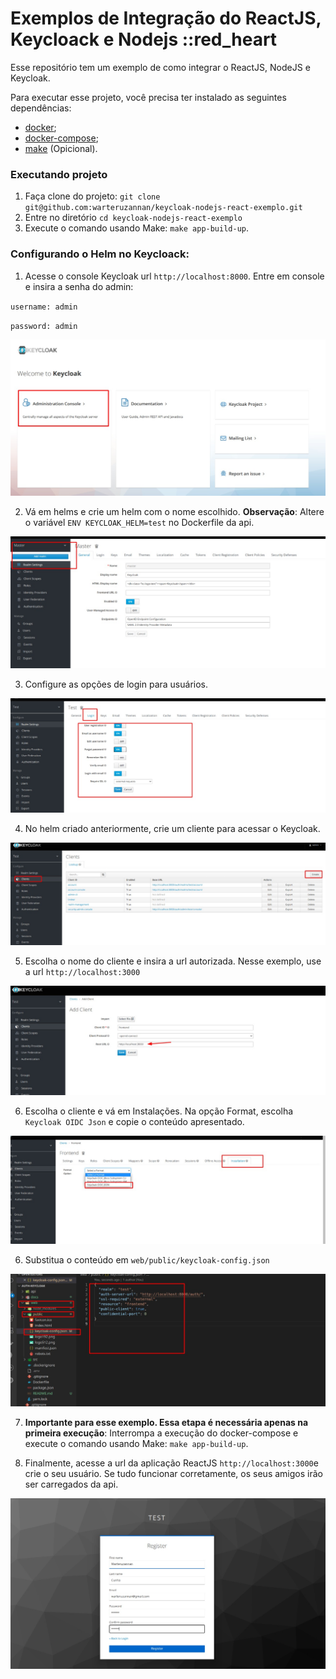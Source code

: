 # Exemplos de Integração do ReactJS, Keycloack e Nodejs ::red_heart

Esse repositório tem um exemplo de como integrar o ReactJS, NodeJS e Keycloak.

Para executar esse projeto, você precisa ter instalado as seguintes dependências:

- [docker](https://docs.docker.com/engine/install/);
- [docker-compose](https://docs.docker.com/compose/install/);
- [make](https://linuxconfig.org/command-make-not-found-on-ubuntu-20-04-focal-fossa) (Opicional).

### Executando projeto

1. Faça clone do projeto: `git clone git@github.com:warteruzannan/keycloak-nodejs-react-exemplo.git`
2. Entre no diretório `cd keycloak-nodejs-react-exemplo`
3. Execute o comando usando Make: `make app-build-up`.

### Configurando o Helm no Keycloack:

1. Acesse o console Keycloak url `http://localhost:8000`. Entre em console e insira a senha do admin:

`username: admin`

`password: admin`

<img src="./docs/keycloak0.jpeg"/>

2. Vá em helms e crie um helm com o nome escolhido. **Observação**: Altere o variável `ENV KEYCLOAK_HELM=test` no Dockerfile da api.

<img src="./docs/keycloak1.jpeg"/>

3. Configure as opções de login para usuários.

<img src="./docs/keycloak2.jpeg"/>

4. No helm criado anteriormente, crie um cliente para acessar o Keycloak.

<img src="./docs/keycloak3.jpeg"/>

5. Escolha o nome do cliente e insira a url autorizada. Nesse exemplo, use a url `http://localhost:3000`

<img src="./docs/keycloak4.jpeg"/>

6. Escolha o cliente e vá em Instalações. Na opção Format, escolha `Keycloak OIDC Json` e copie o conteúdo apresentado.

<img src="./docs/keycloak5.jpeg"/>

6. Substitua o conteúdo em `web/public/keycloak-config.json`

<img src="./docs/keycloak6.jpeg"/>

7. **Importante para esse exemplo. Essa etapa é necessária apenas na primeira execução**: Interrompa a execução do docker-compose e execute o comando usando Make: `make app-build-up`.

8. Finalmente, acesse a url da aplicação ReactJS `http://localhost:3000`e crie o seu usuário. Se tudo funcionar corretamente, os seus amigos irão ser carregados da api.

<img src="./docs/keycloak7.jpeg"/>
